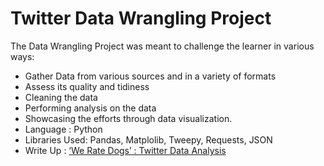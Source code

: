 # Twitter Data Wrangling Project

 The Data Wrangling Project was meant to challenge the learner in various ways:
 * Gather Data from various sources and in a variety of formats
 * Assess its quality and tidiness
 * Cleaning the data
 * Performing analysis on the data
 * Showcasing the efforts through data visualization.
 * Language : Python
 * Libraries Used: Pandas, Matplolib, Tweepy, Requests, JSON
 * Write Up : [‘We Rate Dogs’ : Twitter Data Analysis](https://medium.com/@spetiwala0/we-rate-dogs-twitter-data-analysis-672e1a8903b4)
